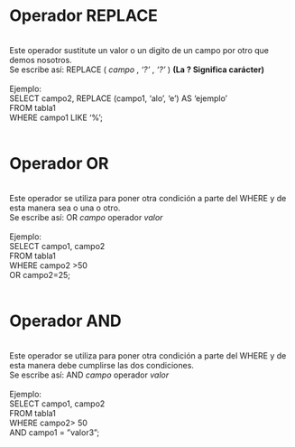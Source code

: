 <h1><b>Operador REPLACE</b></h1><br/>
Este operador sustitute un valor o un digito de un campo por otro que demos nosotros.<br/>
Se escribe así: REPLACE ( <i>campo</i> , <i>‘?’</i> , <i>‘?’</i> ) <b>(La ? Significa carácter)</b><br/>
<br/>
Ejemplo:<br/>
SELECT campo2, REPLACE (campo1, ‘alo’, ‘e’) AS ‘ejemplo’<br/>
FROM tabla1<br/>
WHERE campo1 LIKE ‘%’;
<br/>
<br/>
<h1><b>Operador OR</b></h1><br/>
Este operador se utiliza para poner otra condición a parte del WHERE y de esta manera sea o una o otro.<br/>
Se escribe así: OR <i>campo</i> operador <i>valor</i><br/>
<br/>
Ejemplo:<br/>
SELECT campo1, campo2<br/>
FROM tabla1<br/>
WHERE campo2 >50<br/>
OR campo2=25;
<br/>
<br/>
<h1><b>Operador AND</b></h1><br/>
Este operador se utiliza para poner otra condición a parte del WHERE y de esta manera debe cumplirse las dos condiciones.<br/>
Se escribe así: AND <i>campo</i> operador <i>valor</i><br/>
<br/>
Ejemplo:<br/>
SELECT campo1, campo2<br/>
FROM tabla1<br/>
WHERE campo2> 50<br/>
AND campo1 = ”valor3”;
